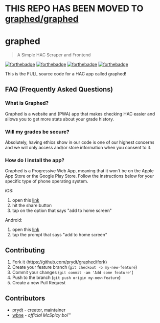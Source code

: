 # THIS REPO HAS BEEN MOVED TO [graphed/graphed](https://github.com/graphed/graphed.github.io)

# graphed

> A Simple HAC Scraper and Frontend

[![forthebadge](https://forthebadge.com/images/badges/built-with-love.svg)](https://forthebadge.com) [![forthebadge](https://forthebadge.com/images/badges/made-with-vue.svg)](https://forthebadge.com) [![forthebadge](https://forthebadge.com/images/badges/made-with-python.svg)](https://forthebadge.com) [![forthebadge](https://forthebadge.com/images/badges/reading-6th-grade-level.svg)](https://forthebadge.com)

This is the FULL source code for a HAC app called graphed!

## FAQ (Frequently Asked Questions)

### What is Graphed?

Graphed is a website and (PWA) app that makes checking HAC easier and allows you to get more stats about your grade history.

### Will my grades be secure?

Absolutely, having ethics show in our code is one of our highest concerns and we will only access and/or store information when you consent to it.

### How do I install the app?

Graphed is a Progressive Web App, meaning that it won't be on the Apple App Store or the Google Play Store. Follow the instructions below for your specific type of phone operating system.

iOS:

1. open this [link](https://prydt.github.io/graphed)
2. hit the share button
3. tap on the option that says "add to home screen"

Android:

1. open this [link](https://prydt.github.io/graphed)
2. tap the prompt that says "add to home screen"

## Contributing

1. Fork it (<https://github.com/prydt/graphed/fork>)
2. Create your feature branch (`git checkout -b my-new-feature`)
3. Commit your changes (`git commit -am 'Add some feature'`)
4. Push to the branch (`git push origin my-new-feature`)
5. Create a new Pull Request

## Contributors

- [prydt](https://github.com/prydt) - creator, maintainer
- [wbne](https://github.com/wbne) - *official McSpicy boi:tm:*
